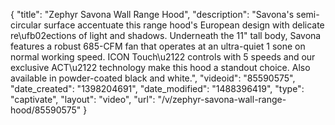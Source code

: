 {
    "title": "Zephyr Savona Wall Range Hood",
    "description": "Savona's semi-circular surface accentuate this range hood's European design with delicate re\ufb02ections of light and shadows. Underneath the 11\" tall body, Savona features a robust 685-CFM fan that operates at an ultra-quiet 1 sone on normal working speed. ICON Touch\u2122 controls with 5 speeds and our exclusive ACT\u2122 technology make this hood a standout choice. Also available in powder-coated black and white.",
    "videoid": "85590575",
    "date_created": "1398204691",
    "date_modified": "1488396419",
    "type": "captivate",
    "layout": "video",
    "url": "\/v\/zephyr-savona-wall-range-hood\/85590575"
}